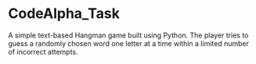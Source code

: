# CodeAlpha_Task
A simple text-based Hangman game built using Python. The player tries to guess a randomly chosen word one letter at a time within a limited number of incorrect attempts.
